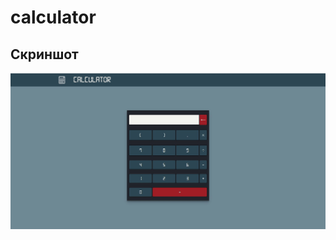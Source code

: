 # calculator

## Скриншот

![Alt-текст](https://raw.githubusercontent.com/regikho/calculator/main/img/screenshot.JPG "screenshot")

